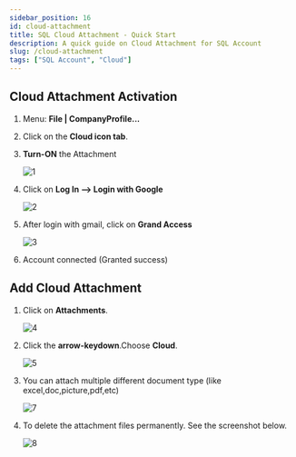 ```yaml
---
sidebar_position: 16
id: cloud-attachment
title: SQL Cloud Attachment - Quick Start
description: A quick guide on Cloud Attachment for SQL Account
slug: /cloud-attachment
tags: ["SQL Account", "Cloud"]
---
```


## Cloud Attachment Activation

1. Menu: **File | CompanyProfile...**
2. Click on the **Cloud icon tab**.
3. **Turn-ON** the Attachment

   ![1](/img/miscellaneous/cloud-attachment/1.png)

4. Click on **Log In —> Login with Google**

   ![2](/img/miscellaneous/cloud-attachment/2.png)

5. After login with gmail, click on **Grand Access**

   ![3](/img/miscellaneous/cloud-attachment/3.png)

6. Account connected (Granted success)

## Add Cloud Attachment

1. Click on **Attachments**.

   ![4](/img/miscellaneous/cloud-attachment/4.png)

2. Click the **arrow-keydown**.Choose **Cloud**.

   ![5](/img/miscellaneous/cloud-attachment/5.png)

3. You can attach multiple different document type (like excel,doc,picture,pdf,etc)

   ![7](/img/miscellaneous/cloud-attachment/7.png)

4. To delete the attachment files permanently. See the screenshot below.

   ![8](/img/miscellaneous/cloud-attachment/8.png)
